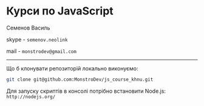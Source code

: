 # Курси по JavaScript

Семенов Василь

skype - `semenov.neolink`

mail - `monstrodev@gmail.com`

---

Що б клонувати репозиторій локально виконуємо:
```sh	
git clone git@github.com:MonstroDev/js_course_khnu.git
```
Для запуску скриптів в консолі потрібно встановити Node.js: `http://nodejs.org/`

